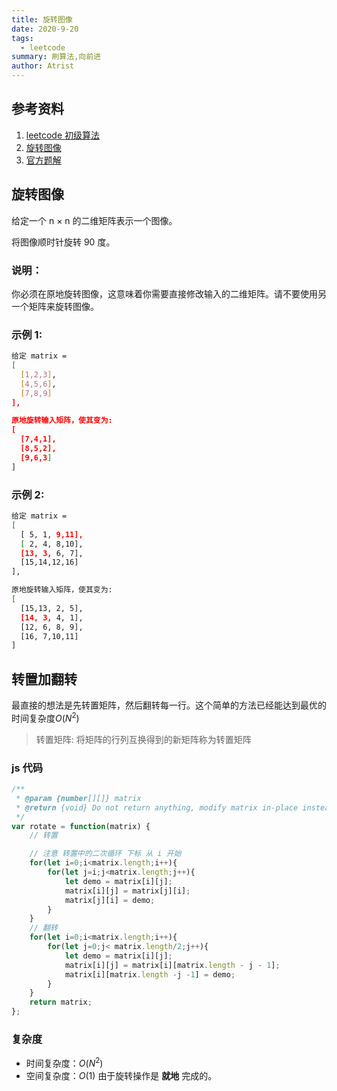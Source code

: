 ```yaml
---
title: 旋转图像
date: 2020-9-20
tags:
  - leetcode
summary: 刷算法,向前进
author: Atrist
---
```


## 参考资料

1. [leetcode 初级算法](https://leetcode-cn.com/leetbook/detail/top-interview-questions-easy/)
2. [旋转图像](https://leetcode-cn.com/leetbook/read/top-interview-questions-easy/xnhhkv/)
3. [官方题解](https://leetcode-cn.com/problems/valid-sudoku/solution/you-xiao-de-shu-du-by-leetcode/)

## 旋转图像
给定一个 n × n 的二维矩阵表示一个图像。

将图像顺时针旋转 90 度。

### 说明：

你必须在原地旋转图像，这意味着你需要直接修改输入的二维矩阵。请不要使用另一个矩阵来旋转图像。

### 示例 1:
```bash
给定 matrix = 
[
  [1,2,3],
  [4,5,6],
  [7,8,9]
],

原地旋转输入矩阵，使其变为:
[
  [7,4,1],
  [8,5,2],
  [9,6,3]
]
```
### 示例 2:
```bash
给定 matrix =
[
  [ 5, 1, 9,11],
  [ 2, 4, 8,10],
  [13, 3, 6, 7],
  [15,14,12,16]
], 

原地旋转输入矩阵，使其变为:
[
  [15,13, 2, 5],
  [14, 3, 4, 1],
  [12, 6, 8, 9],
  [16, 7,10,11]
]
```

## 转置加翻转
最直接的想法是先转置矩阵，然后翻转每一行。这个简单的方法已经能达到最优的时间复杂度$O(N^2)$

>转置矩阵:  将矩阵的行列互换得到的新矩阵称为转置矩阵

### js 代码
```js
/**
 * @param {number[][]} matrix
 * @return {void} Do not return anything, modify matrix in-place instead.
 */
var rotate = function(matrix) {
    // 转置

    // 注意 转置中的二次循环 下标 从 i 开始
    for(let i=0;i<matrix.length;i++){
        for(let j=i;j<matrix.length;j++){
            let demo = matrix[i][j];
            matrix[i][j] = matrix[j][i];
            matrix[j][i] = demo;
        }
    }
    // 翻转
    for(let i=0;i<matrix.length;i++){
        for(let j=0;j< matrix.length/2;j++){
            let demo = matrix[i][j];
            matrix[i][j] = matrix[i][matrix.length - j - 1];
            matrix[i][matrix.length -j -1] = demo;
        }
    }
    return matrix;
};
```

### 复杂度 
- 时间复杂度：$O(N^2)$
- 空间复杂度：$O(1)$ 由于旋转操作是 **就地** 完成的。
